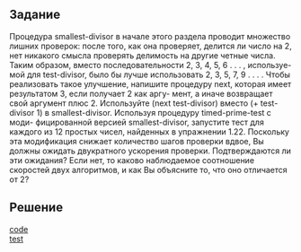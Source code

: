 ## Задание
Процедура smallest-divisor в начале этого раздела проводит множество лишних проверок: после того, как она проверяет, делится ли число на 2, нет никакого смысла проверять делимость на другие четные числа. Таким образом, вместо последовательности 2, 3, 4, 5, 6 . . . , используе- мой для test-divisor, было бы лучше использовать 2, 3, 5, 7, 9 . . . . Чтобы реализовать такое улучшение, напишите процедуру next, которая имеет результатом 3, если получает 2 как аргу- мент, а иначе возвращает свой аргумент плюс 2. Используйте (next test-divisor) вместо (+ test-divisor 1) в smallest-divisor. Используя процедуру timed-prime-test с моди- фицированной версией smallest-divisor, запустите тест для каждого из 12 простых чисел, найденных в упражнении 1.22. Поскольку эта модификация снижает количество шагов проверки вдвое, Вы должны ожидать двукратного ускорения проверки. Подтверждаются ли эти ожидания? Если нет, то каково наблюдаемое соотношение скоростей двух алгоритмов, и как Вы объясните то, что оно отличается от 2?

## Решение
[code](../../src/chapter01/solution_23.rkt)  
[test](../../test/chapter01/test_23.rkt)
